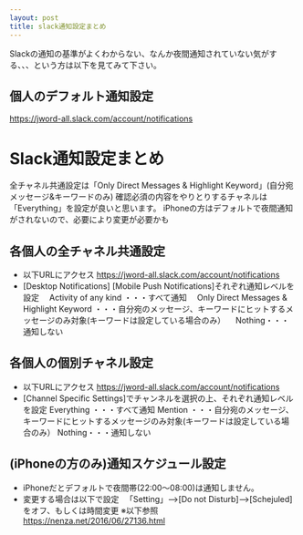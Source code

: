 ```yaml
---
layout: post
title: slack通知設定まとめ
---
```

Slackの通知の基準がよくわからない、なんか夜間通知されていない気がする、、、という方は以下を見てみて下さい。
<!-- more -->

## 個人のデフォルト通知設定
https://jword-all.slack.com/account/notifications


# Slack通知設定まとめ
全チャネル共通設定は「Only Direct Messages & Highlight Keyword」(自分宛メッセージ&キーワードのみ)
確認必須の内容をやりとりするチャネルは「Everything」を設定が良いと思います。
iPhoneの方はデフォルトで夜間通知がされないので、必要により変更が必要かも

## 各個人の全チャネル共通設定
* 以下URLにアクセス
  https://jword-all.slack.com/account/notifications
* [Desktop Notifications] [Mobile Push Notifications]それぞれ通知レベルを設定
　Activity of any kind ・・・すべて通知
　Only Direct Messages & Highlight Keyword ・・・自分宛のメッセージ、キーワードにヒットするメッセージのみ対象(キーワードは設定している場合のみ）
　Nothing・・・通知しない

## 各個人の個別チャネル設定
* 以下URLにアクセス
  https://jword-all.slack.com/account/notifications
* [Channel Specific Settings]でチャンネルを選択の上、それぞれ通知レベルを設定
  Everything ・・・すべて通知
  Mention ・・・自分宛のメッセージ、キーワードにヒットするメッセージのみ対象(キーワードは設定している場合のみ）
  Nothing・・・通知しない

## (iPhoneの方のみ)通知スケジュール設定
* iPhoneだとデフォルトで夜間帯(22:00～08:00)は通知しません。
* 変更する場合は以下で設定
　「Setting」-->[Do not Disturb]-->[Schejuled]をオフ、もしくは時間変更
  ※以下参照
　  https://nenza.net/2016/06/27136.html
